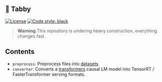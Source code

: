 ## 🐾 Tabby
[![License](https://img.shields.io/badge/License-Apache_2.0-blue.svg)](https://opensource.org/licenses/Apache-2.0)
[![Code style: black](https://img.shields.io/badge/code%20style-black-000000.svg)](https://github.com/psf/black)

> **Warning**
> This repository is undering heavy construction, everything changes fast.

## Contents
* `preprocess`: Preprocess files into [datasets](https://huggingface.co/docs/datasets)
* `converter`: Converts a [transformers](https://huggingface.co/docs/transformers) causal LM model into TensorRT / FasterTransformer serving formats.
